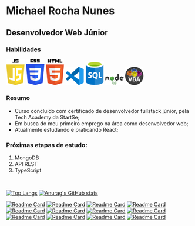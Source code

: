 <h1>Michael Rocha Nunes</h1>

<div>
  <h2>Desenvolvedor Web Júnior</h2>
  <section>
    <h3>Habilidades</h3>
    <img src="https://github.com/michaelrn2288/michaelrn2288/blob/main/icons/javascript.png" width="50px">
    <img src="https://github.com/michaelrn2288/michaelrn2288/blob/main/icons/css3.png" width="50px">
    <img src="https://github.com/michaelrn2288/michaelrn2288/blob/main/icons/html5.png" width="50px">
    <img src="https://github.com/michaelrn2288/michaelrn2288/blob/main/icons/vscode.png" width="50px">
    <img src="https://github.com/michaelrn2288/michaelrn2288/blob/main/icons/sql.png" width="50px">
    <img src="https://github.com/michaelrn2288/michaelrn2288/blob/main/icons/nodejs.png" width="50px">
    <img src="https://github.com/michaelrn2288/michaelrn2288/blob/main/icons/vba.png" width="50px">
  </section>

</div>

<section>
  <h3>Resumo</h3>
  <ul>
  <li>Curso concluído com certificado de desenvolvedor fullstack júnior, pela Tech Academy da StartSe;</li>
  <li>Em busca do meu primeiro emprego na área como desenvolvedor web;</li>
  <li>Atualmente estudando e praticando React;</li>
  </ul>

<h3>Próximas etapas de estudo:</h3>
<ol>
<li>MongoDB</li>
<li>API REST</li>
<li>TypeScript</li>
</ol>
</section>
<br>

[![Top Langs](https://github-readme-stats.vercel.app/api/top-langs/?username=michaelrn2288)](https://github.com/michaelrn2288/github-readme-stats) [![Anurag's GitHub stats](https://github-readme-stats.vercel.app/api?username=michaelrn2288)](https://github.com/michaelrn2288/github-readme-stats)

[![Readme Card](https://github-readme-stats.vercel.app/api/pin/?username=michaelrn2288&repo=Super-Mario)](https://github.com/michaelrn2288/Super-Mario) [![Readme Card](https://github-readme-stats.vercel.app/api/pin/?username=michaelrn2288&repo=validador-de-cpf)](https://github.com/michaelrn2288/validador-de-cpf)
[![Readme Card](https://github-readme-stats.vercel.app/api/pin/?username=michaelrn2288&repo=gerador_de_senha)](https://github.com/michaelrn2288/gerador_de_senha) [![Readme Card](https://github-readme-stats.vercel.app/api/pin/?username=michaelrn2288&repo=lista-de-tarefas)](https://github.com/michaelrn2288/lista-de-tarefas)
[![Readme Card](https://github-readme-stats.vercel.app/api/pin/?username=michaelrn2288&repo=cronometro)](https://github.com/michaelrn2288/cronometro) [![Readme Card](https://github-readme-stats.vercel.app/api/pin/?username=michaelrn2288&repo=Calculadora-IMC)](https://github.com/michaelrn2288/Calculadora-IMC)
[![Readme Card](https://github-readme-stats.vercel.app/api/pin/?username=michaelrn2288&repo=Change-Text-Tools)](https://github.com/michaelrn2288/Change-Text-Tools) [![Readme Card](https://github-readme-stats.vercel.app/api/pin/?username=michaelrn2288&repo=Animation-Following-Mouse)](https://github.com/michaelrn2288/Animation-Following-Mouse)
[![Readme Card](https://github-readme-stats.vercel.app/api/pin/?username=michaelrn2288&repo=formulario)](https://github.com/michaelrn2288/formulario) [![Readme Card](https://github-readme-stats.vercel.app/api/pin/?username=michaelrn2288&repo=verifica_numeros_primos)](https://github.com/michaelrn2288/verifica_numeros_primos)
[![Readme Card](https://github-readme-stats.vercel.app/api/pin/?username=michaelrn2288&repo=Portfolio)](https://github.com/michaelrn2288/Portfolio) [![Readme Card](https://github-readme-stats.vercel.app/api/pin/?username=michaelrn2288&repo=calculadora)](https://github.com/michaelrn2288/calculadora)
